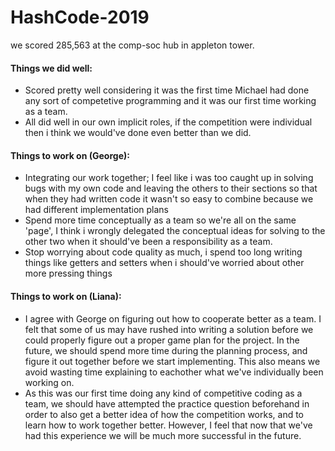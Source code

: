 # HashCode-2019


we scored 285,563 at the comp-soc hub in appleton tower. 

#### Things we did well:
* Scored pretty well considering it was the first time Michael had done any sort of competetive programming and it was our first time working as a team. 
* All did well in our own implicit roles, if the competition were individual then i think we would've done even better than we did.

#### Things to work on (George):
* Integrating our work together; I feel like i was too caught up in solving bugs with my own code and leaving the others to their sections so that when they had written code it wasn't so easy to combine because we had different implementation plans
* Spend more time conceptually as a team so we're all on the same 'page', I think i wrongly delegated the conceptual ideas for solving to the other two when it should've been a responsibility as a team.
* Stop worrying about code quality as much, i spend too long writing things like getters and setters when i should've worried about other more pressing things

#### Things to work on (Liana): 
* I agree with George on figuring out how to cooperate better as a team. I felt that some of us may have rushed into writing a solution before we could properly figure out a proper game plan for the project. In the future, we should spend more time during the planning process, and figure it out together before we start implementing. This also means we avoid wasting time explaining to eachother what we've individually been working on.
* As this was our first time doing any kind of competitive coding as a team, we should have attempted the practice question beforehand in order to also get a better idea of how the competition works, and to learn how to work together better. However, I feel that now that we've had this experience we will be much more successful in the future.

